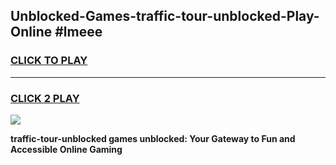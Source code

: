 
## Unblocked-Games-traffic-tour-unblocked-Play-Online #lmeee
<h3>
<a href="https://news.freeplayer.one?title=traffic-tour-unblocked&ref=3">CLICK TO PLAY</a></h3>
<hr>

<h3>
<a href="https://news.freeplayer.one?title=traffic-tour-unblocked&ref=3">CLICK 2 PLAY</a>
  
</h3>

<a href="https://news.freeplayer.one?title=traffic-tour-unblocked&ref=3"><img src="https://clearcache.store/games.png"></a>


**traffic-tour-unblocked games unblocked: Your Gateway to Fun and Accessible Online Gaming**
